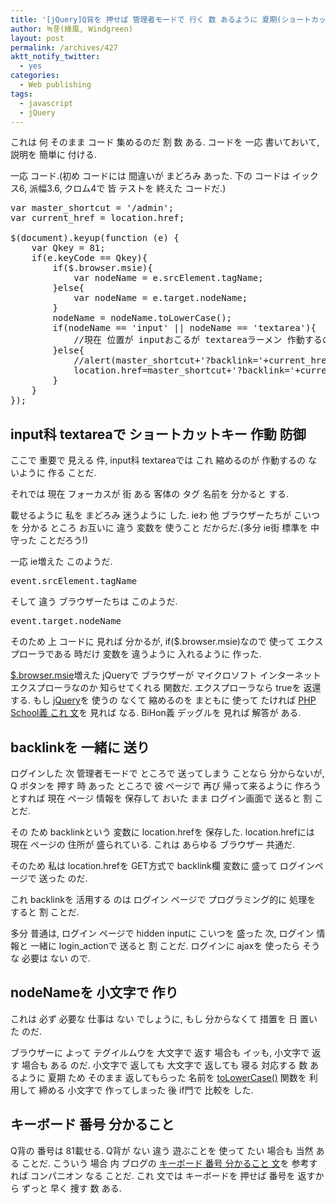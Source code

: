 ```yaml
---
title: '[jQuery]Q背を 押せば 管理者モードで 行く 数 あるように 夏期(ショートカットキー 利用 移動 ジャバスクリプト)'
author: 녹풍(綠風, Windgreen)
layout: post
permalink: /archives/427
aktt_notify_twitter:
  - yes
categories:
  - Web publishing
tags:
  - javascript
  - jQuery
---
```

これは 何 そのまま コード 集めるのだ 割 数 ある. コードを 一応 書いておいて, 説明を 簡単に 付ける.

一応 コード.(初め コードには 間違いが まどろみ あった. 下の コードは イックス6, 派幅3.6, クロム4で 皆 テストを 終えた コードだ.)

<pre class="brush:js">var master_shortcut = &#039;/admin&#039;;
var current_href = location.href;

$(document).keyup(function (e) {
	var Qkey = 81;  
	if(e.keyCode == Qkey){      
		if($.browser.msie){     
			var nodeName = e.srcElement.tagName;   
		}else{
			var nodeName = e.target.nodeName;
		}   
		nodeName = nodeName.toLowerCase();     
		if(nodeName == &#039;input&#039; || nodeName == &#039;textarea&#039;){     
			//現在 位置が inputおこるが textareaラーメン 作動するの ないように.   
		}else{     
			//alert(master_shortcut+&#039;?backlink=&#039;+current_href);     
			location.href=master_shortcut+&#039;?backlink=&#039;+current_href;   
		}
	}
});</pre>

## input科 textareaで ショートカットキー 作動 防御

ここで 重要で 見える 件, input科 textareaでは これ 縮めるのが 作動するの ないように 作る ことだ.

それでは 現在 フォーカスが 街 ある 客体の タグ 名前を 分かると する.

載せるように 私を まどろみ 迷うように した. ieわ 他 ブラウザーたちが こいつを 分かる ところ お互いに 違う 変数を 使うこと だからだ.(多分 ie街 標準を 中 守った ことだろう!)

一応 ie増えた このようだ.

<pre class="brush:js">event.srcElement.tagName</pre>

そして 違う ブラウザーたちは このようだ.

<pre class="brush:js">event.target.nodeName</pre>

そのため 上 コードに 見れば 分かるが, if($.browser.msie)なので 使って エクスプローラである 時だけ 変数を 違うように 入れるように 作った.

<a href="http://api.jquery.com/jQuery.browser/" target="_blank">$.browser.msie</a>増えた jQueryで ブラウザーが マイクロソフト インターネット エクスプローラなのか 知らせてくれる 関数だ. エクスプローラなら trueを 返還する. もし <a href="http://jquery.com/" target="_blank">jQuery</a>を 使うの なくて 縮めるのを まともに 使って たければ <a href="http://www.phpschool.com/gnuboard4/bbs/board.php?bo_table=qna_html&wr_id=166666&page=18" target="_blank">PHP School義 これ 文</a>を 見れば なる. BiHon義 デッグルを 見れば 解答が ある.

## backlinkを 一緒に 送り

ログインした 次 管理者モードで ところで 送ってしまう ことなら 分からないが, Q ボタンを 押す 時 あった ところで 彼 ページで 再び 帰って来るように 作ろうとすれば 現在 ページ 情報を 保存して おいた まま ログイン画面で 送ると 割 ことだ.

その ため backlinkという 変数に location.hrefを 保存した. location.hrefには 現在 ページの 住所が 盛られている. これは あらゆる ブラウザー 共通だ.

そのため 私は location.hrefを GET方式で backlink欄 変数に 盛って ログインページで 送った のだ.

これ backlinkを 活用する のは ログイン ページで プログラミング的に 処理を すると 割 ことだ.

多分 普通は, ログイン ページで hidden inputに こいつを 盛った 次, ログイン 情報と 一緒に login_actionで 送ると 割 ことだ. ログインに ajaxを 使ったら そうな 必要は ない ので.

## nodeNameを 小文字で 作り

これは 必ず 必要な 仕事は ない でしょうに, もし 分からなくて 措置を 日 置いた のだ.

ブラウザーに よって テグイルムウを 大文字で 返す 場合も イッも, 小文字で 返す 場合も ある のだ. 小文字で 返しても 大文字で 返しても 寝る 対応する 数 あるように 夏期 ため そのまま 返してもらった 名前を <a href="http://www.w3schools.com/jsref/jsref_tolowercase.asp" target="_blank">toLowerCase()</a> 関数を 利用して 締める 小文字で 作ってしまった 後 if門で 比較を した.

## キーボード 番号 分かること

Q背の 番号は 81載せる. Q背が ない 違う 遊ぶことを 使って たい 場合も 当然 ある ことだ. こういう 場合 内 ブログの <a href="http://mytory.textcube.com/entry/eventkeyCode-%EB%AA%A9%EB%A1%9D" target="_blank">キーボード 番号 分かること 文</a>を 参考すれば コンパニオン なる ことだ. これ 文では キーボードを 押せば 番号を 返すから ずっと 早く 捜す 数 ある.